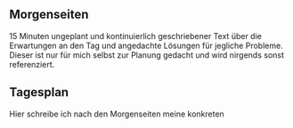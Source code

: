 ## Morgenseiten

15 Minuten ungeplant und kontinuierlich geschriebener Text über die Erwartungen an den Tag und angedachte Lösungen für jegliche Probleme. Dieser ist nur für mich selbst zur Planung gedacht und wird nirgends sonst referenziert.

## Tagesplan

Hier schreibe ich nach den Morgenseiten meine konkreten